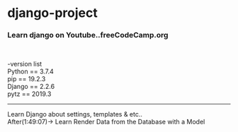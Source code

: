 # django-project
<h3>Learn django on Youtube..freeCodeCamp.org</h3><br>
<p>
-version list
  <br>Python == 3.7.4
  <br>pip == 19.2.3
  <br>Django == 2.2.6
  <br>pytz == 2019.3
</p>
<hr>
<p>
  Learn Django about settings, templates & etc..<br>
  After(1:49:07)-> Learn Render Data from the Database with a Model
</p>
